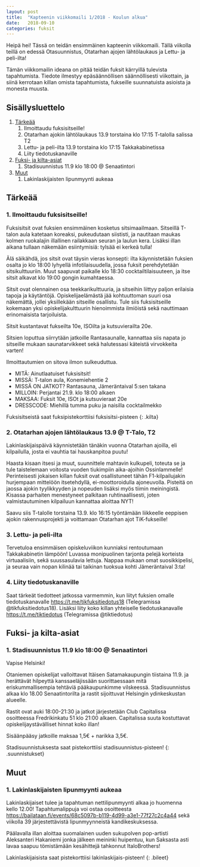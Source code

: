 ```yaml
---
layout: post
title:  "Kapteenin viikkomaili 1/2018 - Koulun alkua"
date:   2018-09-10
categories: fuksit
---
```


Heipä hei! Tässä on teidän ensimmäinen kapteenin viikkomaili. Tällä viikolla teillä on edessä Otasuunnistus, Otatarhan ajojen lähtölaukaus ja Lettu- ja peli-ilta!

Tämän viikkomailin ideana on pitää teidän fuksit kärryillä tulevista tapahtumista. Tiedote ilmestyy epäsäännöllisen säännöllisesti viikottain, ja siinä kerrotaan killan omista tapahtumista, fukseille suunnatuista asioista ja monesta muusta.

## Sisällysluettelo
1.	[Tärkeää](#tärkeää)
	1. Ilmoittaudu fuksisitseille!
	2. Otatarhan ajokin lähtölaukaus 13.9 torstaina klo 17:15 T-talolla salissa T2
	3. Lettu- ja peli-ilta 13.9 torstaina klo 17:15 Takkakabinetissa
	4. Liity tiedotuskanaville
2. [Fuksi- ja kilta-asiat](#fuksi--ja-kilta-asiat)
	1. Stadisuunnistus 11.9 klo 18:00 @ Senaatintori
3. [Muut](#muut)
	1. Lakinlaskijaisten lipunmyynti aukeaa

## Tärkeää

### 1. Ilmoittaudu fuksisitseille!
Fuksisitsit ovat fuksien ensimmäinen kosketus sitsimaailmaan. Sitseillä T-talon aula katetaan koreaksi, pukeudutaan siististi, ja nautitaan maukas kolmen ruokalajin illallinen railakkaan seuran ja laulun kera. Lisäksi illan aikana tullaan näkemään esiintymisiä: tylsää ei kerkeä tulla!

Älä säikähdä, jos sitsit ovat täysin vieras konsepti: ilta käynnistetään fuksien osalta jo klo 18:00 lyhyellä infotilaisuudella, jossa fuksit perehdytetään sitsikulttuuriin. Muut saapuvat paikalle klo 18:30 cocktailtilaisuuteen, ja itse sitsit alkavat klo 19:00 gongin kumahtaessa.

Sitsit ovat olennainen osa teekkarikulttuuria, ja sitseihin liittyy paljon erilaisia tapoja ja käytäntöjä. Opiskelijaelämästä jää kohtuuttoman suuri osa näkemättä, jollei yksillekään sitseille osallistu. Tule siis fuksisitseille kokemaan yksi opiskelijakulttuurin hienoimmista ilmiöistä sekä nauttimaan erinomaisista tarjoiluista.

Sitsit kustantavat fukseilta 10e, ISOilta ja kutsuvierailta 20e.

Sitsien loputtua siirrytään jatkoille Rantasaunalle, kannattaa siis napata jo sitseille mukaan saunatarvikkeet sekä halutessasi käteistä virvokkeita varten!

Ilmoittautumien on sitova ilmon sulkeuduttua.

* MITÄ: Ainutlaatuiset fuksisitsit!
* MISSÄ: T-talon aula, Konemiehentie 2
* MISSÄ ON JATKOT? Rantasauna, Jämeräntaival 5:sen takana
* MILLOIN: Perjantai 21.9. klo 18:00 alkaen
* MAKSAA: Fuksit 10e, ISOt ja kutsuvieraat 20e
* DRESSCODE: Miehillä tumma puku ja naisilla cocktailmekko

Fuksisitseistä saat fuksipistekorttiisi fuksisitsi-pisteen
{: .kilta}

### 2. Otatarhan ajojen lähtölaukaus 13.9 @ T-Talo, T2
Lakinlaskijaispäivä käynnistetään tänäkin vuonna Otatarhan ajoilla, eli kilpailulla, josta ei vauhtia tai hauskanpitoa puutu!

Haasta kisaan itsesi ja muut, suunnittele mahtavin kulkupeli, toteuta se ja tule taistelemaan voitosta vuoden tiukimpiin aika-ajoihin Ossinlammelle! Perinteisesti jokaisen killan fuksit ovat osallistuneet tähän F1-kilpailujakin hurjempaan mittelöön itsetehdyllä, ei-moottoroidulla ajoneuvolla. Pisteitä on jaossa ajokin tyylikkyyden ja nopeuden lisäksi myös tiimin meiningistä. Kisassa parhaiten menestyneet palkitaan ruhtinaallisesti, joten valmistautuminen kilpailuun kannattaa aloittaa NYT!

Saavu siis T-talolle torstaina 13.9. klo 16:15 työntämään liikkeelle eeppisen ajokin rakennusprojekti ja voittamaan Otatarhan ajot TiK-fukseille!

### 3. Lettu- ja peli-ilta
Tervetuloa ensimmäisen opiskeluviikon kunniaksi rentoutumaan Takkakabinetin lämpöön! Luvassa monipuolinen tarjonta pelejä korteista virtuaalisiin, sekä suussasulavia lettuja. Nappaa mukaan omat suosikkipelisi, ja seuraa vain nopan kilinää tai taikinan tuoksua kohti Jämeräntaival 3:ta!

### 4. Liity tiedotuskanaville
Saat tärkeät tiedotteet jatkossa varmemmin, kun liityt fuksien omalle tiedotuskanavalle <https://t.me/tikfuksitiedotus18> (Telegramissa @tikfuksitiedotus18). Lisäksi liity koko killan yhteiselle tiedotuskanavalle <https://t.me/tiktiedotus> (Telegramissa @tiktiedotus)


## Fuksi- ja kilta-asiat

### 1. Stadisuunnistus 11.9 klo 18:00 @ Senaatintori

Vapise Helsinki!

Otaniemen opiskelijat valloittavat Itäisen Satamakaupungin tiistaina 11.9. ja herättävät hilpeyttä kanssaeläjissään suorittaessaan mitä eriskummallisempia tehtäviä pääkaupunkimme vilskeessä. Stadisuunnistus alkaa klo 18.00 Senaatintorilta ja rastit sijoittuvat Helsingin ydinkeskustan alueelle.

Rastit ovat auki 18:00-21:30 ja jatkot järjestetään Club Capitalissa osoitteessa Fredrikinkatu 51 klo 21:00 alkaen. Capitalissa suuta kostuttavat opiskelijaystävälliset hinnat koko illan!

Sisäänpääsy jatkoille maksaa 1,5€ + narikka 3,5€.

Stadisuunnistuksesta saat pistekorttiisi stadisuunnistus-pisteen!
{: .suunnistukset}

## Muut

### 1. Lakinlaskijaisten lipunmyynti aukeaa

Lakinlaskijaiset tulee ja tapahtuman nettilipunmyynti alkaa jo huomenna kello 12.00!
Tapahtumalippuja voi ostaa osoitteesta <https://bailataan.fi/events/68c5097b-b119-4d99-a3e1-77f27c2c4a44> sekä viikolla 39 järjestettävistä lipunmyynneistä kandikeskuksessa. 

Päälavalla illan aloittaa suomalainen uuden sukupolven pop-artisti Aleksanteri Hakaniemi jonka jälkeen meininki huipentuu, kun Saksasta asti lavaa saapuu tömistämään kesähittejä tahkonnut ItaloBrothers!

Lakinlaskijaisista saat pistekorttiisi lakinlaskijais-pisteen!
{: .bileet}
